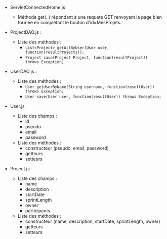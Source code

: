 - ServletConnectedHome.js
  - Méthode get(..) répondant à une requete GET renvoyant la page bien formée en complétant le bouton d'id=MesProjets.

- ProjectDAO.js :
  - Liste des méthodes :
    - ```List<Project> getAllByUser(User user, function(resultProjects));```
    - ```Project save(Project Project, function(resultProject)) throws Exception;```

- UserDAO.js :
  - Liste des méthodes :
    - ```User getUserByName(String username, function(resultUser)) throws Exception;```
    - ```User save(User user, function(resultUser)) throws Exception;```

- User.js
  - Liste des champs :
    - id
    - pseudo
    - email
    - password
  - Liste des méthodes :
    - constructeur (pseudo, email, password)
    - getteurs
    - setteurs

- Project.js
  - Liste des champs :
    - name
    - description
    - startDate
    - sprintLength
    - owner
    - participants
  - Liste des méthodes :
    - constructeur (name, description, startDate, sprintLength, owner)
    - getteurs
    - setteurs

